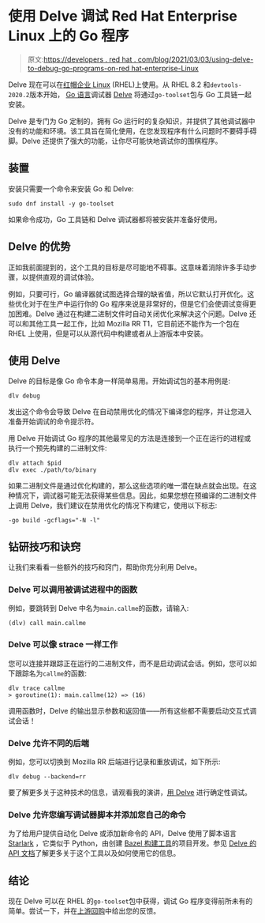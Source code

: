 # 使用 Delve 调试 Red Hat Enterprise Linux 上的 Go 程序

> 原文:[https://developers . red hat . com/blog/2021/03/03/using-delve-to-debug-go-programs-on-red hat-enterprise-Linux](https://developers.redhat.com/blog/2021/03/03/using-delve-to-debug-go-programs-on-red-hat-enterprise-linux)

Delve 现在可以在[红帽企业 Linux](https://developers.redhat.com/topics/linux) (RHEL)上使用。从 RHEL 8.2 和`devtools-2020.2`版本开始， [Go 语言](https://developers.redhat.com/blog/category/go/)调试器 [Delve](https://github.com/go-delve/delve) 将通过`go-toolset`包与 Go 工具链一起安装。

Delve 是专门为 Go 定制的，拥有 Go 运行时的复杂知识，并提供了其他调试器中没有的功能和环境。该工具旨在简化使用，在您发现程序有什么问题时不要碍手碍脚。Delve 还提供了强大的功能，让你尽可能快地调试你的围棋程序。

## 装置

安装只需要一个命令来安装 Go 和 Delve:

```
sudo dnf install -y go-toolset
```

如果命令成功，Go 工具链和 Delve 调试器都将被安装并准备好使用。

## Delve 的优势

正如我前面提到的，这个工具的目标是尽可能地不碍事。这意味着消除许多手动步骤，以提供直观的调试体验。

例如，只要可行，Go 编译器就试图选择合理的缺省值，所以它默认打开优化。这些优化对于在生产中运行你的 Go 程序来说是非常好的，但是它们会使调试变得更加困难。Delve 通过在构建二进制文件时自动关闭优化来解决这个问题。Delve 还可以和其他工具一起工作，比如 Mozilla RR T1，它目前还不能作为一个包在 RHEL 上使用，但是可以从源代码中构建或者从上游版本中安装。

## 使用 Delve

Delve 的目标是像 Go 命令本身一样简单易用。开始调试包的基本用例是:

```
dlv debug
```

发出这个命令会导致 Delve 在自动禁用优化的情况下编译您的程序，并让您进入准备开始调试的命令提示符。

用 Delve 开始调试 Go 程序的其他最常见的方法是连接到一个正在运行的进程或执行一个预先构建的二进制文件:

```
dlv attach $pid
dlv exec ./path/to/binary
```

如果二进制文件是通过优化构建的，那么这些选项的唯一潜在缺点就会出现。在这种情况下，调试器可能无法获得某些信息。因此，如果您想在预编译的二进制文件上调用 Delve，我们建议在禁用优化的情况下构建它，使用以下标志:

```
-go build -gcflags="-N -l"
```

## 钻研技巧和诀窍

让我们来看看一些额外的技巧和窍门，帮助你充分利用 Delve。

### Delve 可以调用被调试进程中的函数

例如，要跳转到 Delve 中名为`main.callme`的函数，请输入:

```
(dlv) call main.callme
```

### Delve 可以像 strace 一样工作

您可以连接并跟踪正在运行的二进制文件，而不是启动调试会话。例如，您可以如下跟踪名为`callme`的函数:

```
dlv trace callme
> goroutine(1): main.callme(12) => (16)

```

调用函数时，Delve 的输出显示参数和返回值——所有这些都不需要启动交互式调试会话！

### Delve 允许不同的后端

例如，您可以切换到 Mozilla RR 后端进行记录和重放调试，如下所示:

```
dlv debug --backend=rr
```

要了解更多关于这种技术的信息，请观看我的演讲，[用 Delve](https://video.fosdem.org/2020/UB2.252A/debuggingwithdelve.webm) 进行确定性调试。

### Delve 允许您编写调试器脚本并添加您自己的命令

为了给用户提供自动化 Delve 或添加新命令的 API，Delve 使用了脚本语言 [Starlark](https://docs.bazel.build/versions/master/skylark/language.html) ，它类似于 Python，由创建 [Bazel 构建工具](https://docs.bazel.build/versions/master/bazel-overview.html)的项目开发。参见 [Delve 的 API 文档](https://github.com/go-delve/delve/blob/master/Documentation/cli/starlark.md)了解更多关于这个工具以及如何使用它的信息。

## 结论

现在 Delve 可以在 RHEL 的`go-toolset`包中获得，调试 Go 程序变得前所未有的简单。尝试一下，并在[上游回购](https://github.com/go-delve/delve/)中给出您的反馈。